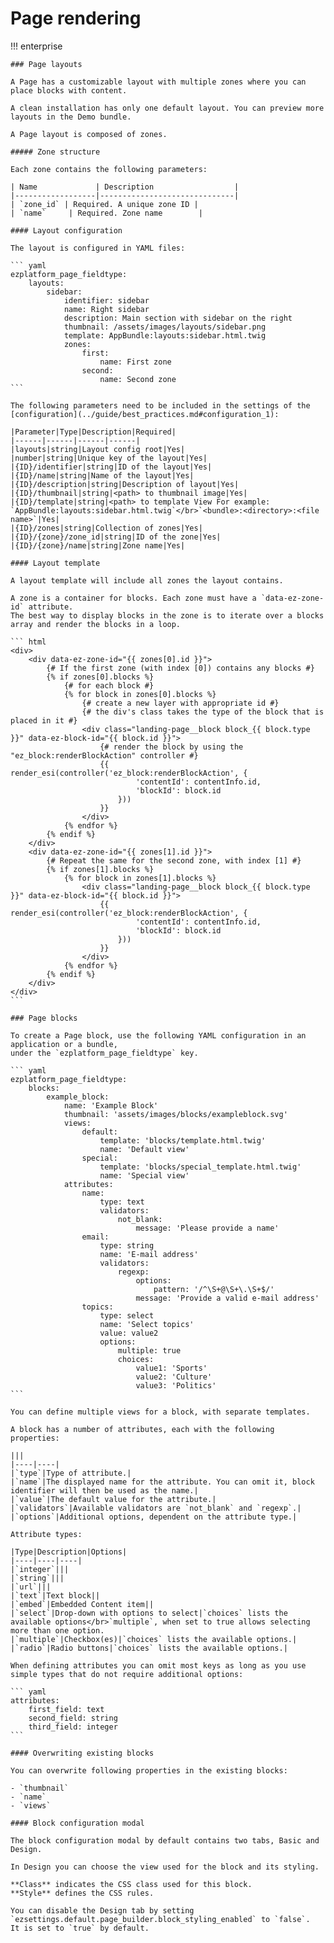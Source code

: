 # Page rendering

!!! enterprise

    ### Page layouts

    A Page has a customizable layout with multiple zones where you can place blocks with content.

    A clean installation has only one default layout. You can preview more layouts in the Demo bundle.

    A Page layout is composed of zones.

    ##### Zone structure

    Each zone contains the following parameters:

    | Name             | Description                  |
    |------------------|------------------------------|
    | `zone_id` | Required. A unique zone ID |
    | `name`     | Required. Zone name        |

    #### Layout configuration

    The layout is configured in YAML files:

    ``` yaml
    ezplatform_page_fieldtype:
        layouts:
            sidebar:
                identifier: sidebar
                name: Right sidebar
                description: Main section with sidebar on the right
                thumbnail: /assets/images/layouts/sidebar.png
                template: AppBundle:layouts:sidebar.html.twig
                zones:
                    first:
                        name: First zone
                    second:
                        name: Second zone
    ```

    The following parameters need to be included in the settings of the [configuration](../guide/best_practices.md#configuration_1):

    |Parameter|Type|Description|Required|
    |------|------|------|------|
    |layouts|string|Layout config root|Yes|
    |number|string|Unique key of the layout|Yes|
    |{ID}/identifier|string|ID of the layout|Yes|
    |{ID}/name|string|Name of the layout|Yes|
    |{ID}/description|string|Description of layout|Yes|
    |{ID}/thumbnail|string|<path> to thumbnail image|Yes|
    |{ID}/template|string|<path> to template View For example: `AppBundle:layouts:sidebar.html.twig`</br>`<bundle>:<directory>:<file name>`|Yes|
    |{ID}/zones|string|Collection of zones|Yes|
    |{ID}/{zone}/zone_id|string|ID of the zone|Yes|
    |{ID}/{zone}/name|string|Zone name|Yes|

    #### Layout template

    A layout template will include all zones the layout contains.

    A zone is a container for blocks. Each zone must have a `data-ez-zone-id` attribute.
    The best way to display blocks in the zone is to iterate over a blocks array and render the blocks in a loop.

    ``` html
    <div>
        <div data-ez-zone-id="{{ zones[0].id }}">
            {# If the first zone (with index [0]) contains any blocks #}
            {% if zones[0].blocks %}
                {# for each block #}
                {% for block in zones[0].blocks %}
                    {# create a new layer with appropriate id #}
                    {# the div's class takes the type of the block that is placed in it #}
                    <div class="landing-page__block block_{{ block.type }}" data-ez-block-id="{{ block.id }}">
                        {# render the block by using the "ez_block:renderBlockAction" controller #}
                        {{ render_esi(controller('ez_block:renderBlockAction', {
                                'contentId': contentInfo.id,
                                'blockId': block.id
                            }))
                        }}
                    </div>
                {% endfor %}
            {% endif %}
        </div>
        <div data-ez-zone-id="{{ zones[1].id }}">
            {# Repeat the same for the second zone, with index [1] #}
            {% if zones[1].blocks %}
                {% for block in zones[1].blocks %}
                    <div class="landing-page__block block_{{ block.type }}" data-ez-block-id="{{ block.id }}">
                        {{ render_esi(controller('ez_block:renderBlockAction', {
                                'contentId': contentInfo.id,
                                'blockId': block.id
                            }))
                        }}
                    </div>
                {% endfor %}
            {% endif %}
        </div>
    </div>
    ```

    ### Page blocks

    To create a Page block, use the following YAML configuration in an application or a bundle,
    under the `ezplatform_page_fieldtype` key.

    ``` yaml
    ezplatform_page_fieldtype:
        blocks:
            example_block:
                name: 'Example Block'
                thumbnail: 'assets/images/blocks/exampleblock.svg'
                views:
                    default:
                        template: 'blocks/template.html.twig'
                        name: 'Default view'
                    special:
                        template: 'blocks/special_template.html.twig'
                        name: 'Special view'
                attributes:
                    name:
                        type: text
                        validators:
                            not_blank:
                                message: 'Please provide a name'
                    email:
                        type: string
                        name: 'E-mail address'
                        validators:
                            regexp:
                                options:
                                    pattern: '/^\S+@\S+\.\S+$/'
                                message: 'Provide a valid e-mail address'
                    topics:
                        type: select
                        name: 'Select topics'
                        value: value2
                        options:
                            multiple: true
                            choices:
                                value1: 'Sports'
                                value2: 'Culture'
                                value3: 'Politics'
    ```

    You can define multiple views for a block, with separate templates.

    A block has a number of attributes, each with the following properties:

    |||
    |----|----|
    |`type`|Type of attribute.|
    |`name`|The displayed name for the attribute. You can omit it, block identifier will then be used as the name.|
    |`value`|The default value for the attribute.|
    |`validators`|Available validators are `not_blank` and `regexp`.|
    |`options`|Additional options, dependent on the attribute type.|

    Attribute types:

    |Type|Description|Options|
    |----|----|----|
    |`integer`|||
    |`string`|||
    |`url`|||
    |`text`|Text block||
    |`embed`|Embedded Content item||
    |`select`|Drop-down with options to select|`choices` lists the available options</br>`multiple`, when set to true allows selecting more than one option.
    |`multiple`|Checkbox(es)|`choices` lists the available options.|
    |`radio`|Radio buttons|`choices` lists the available options.|

    When defining attributes you can omit most keys as long as you use simple types that do not require additional options:

    ``` yaml
    attributes:
        first_field: text
        second_field: string
        third_field: integer
    ```

    #### Overwriting existing blocks

    You can overwrite following properties in the existing blocks:

    - `thumbnail`
    - `name`
    - `views`

    #### Block configuration modal

    The block configuration modal by default contains two tabs, Basic and Design.

    In Design you can choose the view used for the block and its styling.

    **Class** indicates the CSS class used for this block.
    **Style** defines the CSS rules.

    You can disable the Design tab by setting `ezsettings.default.page_builder.block_styling_enabled` to `false`.
    It is set to `true` by default.
